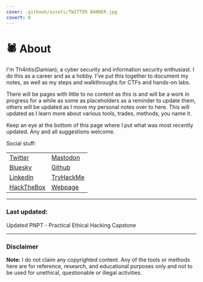 ```yaml
---
cover: .gitbook/assets/TWITTER BANNER.jpg
coverY: 0
---
```


# 🕷 About

I'm Th4ntis(Damian), a cyber security and information security enthusiast. I do this as a career and as a hobby. I've put this together to document my notes, as well as my steps and walkthroughs for CTFs and hands-on labs.&#x20;

There will be pages with little to no content as this is and will be a work in progress for a while as some as placeholders as a reminder to update them, others will be updated as I move my personal notes over to here. This will updated as I learn more about various tools, trades, methods, you name it.

Keep an eye at the bottom of this page where I put what was most recently updated. Any and all suggestions welcome.

Social stuff:

|                                                         |                                                   |
| ------------------------------------------------------- | ------------------------------------------------- |
| [Twitter](https://twitter.com/Th4ntis)                  | [Mastodon](https://infosec.exchange/web/@th4ntis) |
| [Bluesky](https://bsky.app/profile/th4ntis.bsky.social) | [Github](https://github.com/Th4ntis)              |
| [LinkedIn](https://www.linkedin.com/in/damian-roneker/) | [TryHackMe](https://tryhackme.com/p/th4ntis)      |
| [HackTheBox](https://app.hackthebox.com/profile/274909) | [Webpage](https://th4ntis.github.io)              |

***

### Last updated:

Updated PNPT - Practical Ethical Hacking Capstone

***

### **Disclaimer**

**Note:** I do not claim any copyrighted content. Any of the tools or methods here are for reference, research, and educational purposes only and not to be used for unethical, questionable or illegal activities.
